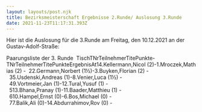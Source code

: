 ```yaml
---
layout: layouts/post.njk
title: Bezirksmeisterschaft Ergebnisse 2.Runde/ Auslosung 3.Runde
date: 2021-11-23T11:17:31.393Z
---
```

Hier ist die Auslosung für die 3.Runde am Freitag, den 10.12.2021 an der Gustav-Adolf-Straße:



<!--StartFragment-->

Paarungsliste der 3. Runde  TischTNrTeilnehmerTitePunkte-TNrTeilnehmerTitePunkteErgebnisAt14.Kellermann,Nicol (2)-1.Mroczek,Mathias (2) -  22.Germann,Norbert (1½)-3.Buyken,Florian (2) -  35.Usdenski,Andreas (1)-8.Venier,Luca (1½) -  49.Vortmeier,Jan (1)-12.Tural,Yusuf (1) -  513.Bhana,Pranay (1)-11.Baader,Matthieu (1) -  610.Hampel,Ernst (0)-6.Bos,Michael (0) -  77.Balik,Ali (0)-14.Abdurrahimov,Rov (0) -  

<!--EndFragment-->